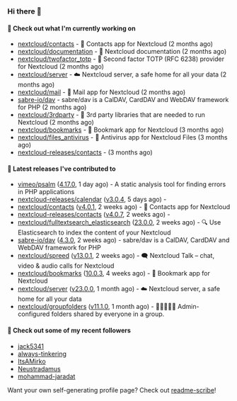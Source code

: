 ### Hi there 👋

#### 👷 Check out what I'm currently working on

- [nextcloud/contacts](https://github.com/nextcloud/contacts) - 📇 Contacts app for Nextcloud (2 months ago)
- [nextcloud/documentation](https://github.com/nextcloud/documentation) - 📘 Nextcloud documentation (2 months ago)
- [nextcloud/twofactor_totp](https://github.com/nextcloud/twofactor_totp) - 🔑 Second factor TOTP (RFC 6238) provider for Nextcloud (2 months ago)
- [nextcloud/server](https://github.com/nextcloud/server) - ☁️ Nextcloud server, a safe home for all your data (2 months ago)
- [nextcloud/mail](https://github.com/nextcloud/mail) - 💌 Mail app for Nextcloud (2 months ago)
- [sabre-io/dav](https://github.com/sabre-io/dav) - sabre/dav is a CalDAV, CardDAV and WebDAV framework for PHP (2 months ago)
- [nextcloud/3rdparty](https://github.com/nextcloud/3rdparty) - :battery: 3rd party libraries that are needed to run Nextcloud (2 months ago)
- [nextcloud/bookmarks](https://github.com/nextcloud/bookmarks) - 🔖 Bookmark app for Nextcloud (3 months ago)
- [nextcloud/files_antivirus](https://github.com/nextcloud/files_antivirus) - 👾 Antivirus app for Nextcloud Files (3 months ago)
- [nextcloud-releases/contacts](https://github.com/nextcloud-releases/contacts) -  (3 months ago)

#### 🔭 Latest releases I've contributed to

- [vimeo/psalm](https://github.com/vimeo/psalm) ([4.17.0](https://github.com/vimeo/psalm/releases/tag/4.17.0), 1 day ago) - A static analysis tool for finding errors in PHP applications
- [nextcloud-releases/calendar](https://github.com/nextcloud-releases/calendar) ([v3.0.4](https://github.com/nextcloud-releases/calendar/releases/tag/v3.0.4), 5 days ago) - 
- [nextcloud/contacts](https://github.com/nextcloud/contacts) ([v4.0.1](https://github.com/nextcloud/contacts/releases/tag/v4.0.1), 2 weeks ago) - 📇 Contacts app for Nextcloud
- [nextcloud-releases/contacts](https://github.com/nextcloud-releases/contacts) ([v4.0.7](https://github.com/nextcloud-releases/contacts/releases/tag/v4.0.7), 2 weeks ago) - 
- [nextcloud/fulltextsearch_elasticsearch](https://github.com/nextcloud/fulltextsearch_elasticsearch) ([23.0.0](https://github.com/nextcloud/fulltextsearch_elasticsearch/releases/tag/23.0.0), 2 weeks ago) - 🔍 Use Elasticsearch to index the content of your Nextcloud
- [sabre-io/dav](https://github.com/sabre-io/dav) ([4.3.0](https://github.com/sabre-io/dav/releases/tag/4.3.0), 2 weeks ago) - sabre/dav is a CalDAV, CardDAV and WebDAV framework for PHP
- [nextcloud/spreed](https://github.com/nextcloud/spreed) ([v13.0.1](https://github.com/nextcloud/spreed/releases/tag/v13.0.1), 2 weeks ago) - 🗨️ Nextcloud Talk – chat, video &amp; audio calls for Nextcloud
- [nextcloud/bookmarks](https://github.com/nextcloud/bookmarks) ([10.0.3](https://github.com/nextcloud/bookmarks/releases/tag/10.0.3), 4 weeks ago) - 🔖 Bookmark app for Nextcloud
- [nextcloud/server](https://github.com/nextcloud/server) ([v23.0.0](https://github.com/nextcloud/server/releases/tag/v23.0.0), 1 month ago) - ☁️ Nextcloud server, a safe home for all your data
- [nextcloud/groupfolders](https://github.com/nextcloud/groupfolders) ([v11.1.0](https://github.com/nextcloud/groupfolders/releases/tag/v11.1.0), 1 month ago) - 📁👩‍👩‍👧‍👦 Admin-configured folders shared by everyone in a group.

#### 👯 Check out some of my recent followers

- [jack5341](https://github.com/jack5341)
- [always-tinkering](https://github.com/always-tinkering)
- [ItsAMirko](https://github.com/ItsAMirko)
- [Neustradamus](https://github.com/Neustradamus)
- [mohammad-jaradat](https://github.com/mohammad-jaradat)

Want your own self-generating profile page? Check out [readme-scribe](https://github.com/muesli/readme-scribe)!
